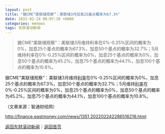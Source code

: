 ```yaml
---
layout: post
title: "据CME“美联储观察”：美联储3月加息25基点概率为67.3%"
date: 2022-02-24 06:07:28 +0800
categories: emnews
tags: 东财滚动新闻
---
```

> 据CME“美联储观察”：美联储3月维持利率在0%-0.25%区间的概率为0%，加息25个基点的概率为67.3%，加息50个基点的概率为32.7%；5月维持利率在0%-0.25%区间的概率为0%，加息25个基点的概率为0%，加息50个基点的概率为45.2%，加息75个基点的概率为44.1%，加息100个基点的概率为10.8%。

<p>据CME“美联储观察”：美联储3月维持<span id="Info.344"><a href="http://data.eastmoney.com/cjsj/yhll.html" class="infokey">利率</a></span>在0%-0.25%区间的概率为0%，加息25个基点的概率为67.3%，加息50个基点的概率为32.7%；5月维持<span id="Info.391"><a href="http://data.eastmoney.com/cjsj/yhll.html" class="infokey">利率</a></span>在0%-0.25%区间的概率为0%，加息25个基点的概率为0%，加息50个基点的概率为45.2%，加息75个基点的概率为44.1%，加息100个基点的概率为10.8%。</p><p class="em_media">（文章来源：智通财经网）</p>

<http://finance.eastmoney.com/news/1351,202202242286516216.html>

[返回东财滚动新闻](//finews.withounder.com/emnews/)｜[返回首页](//finews.withounder.com/)